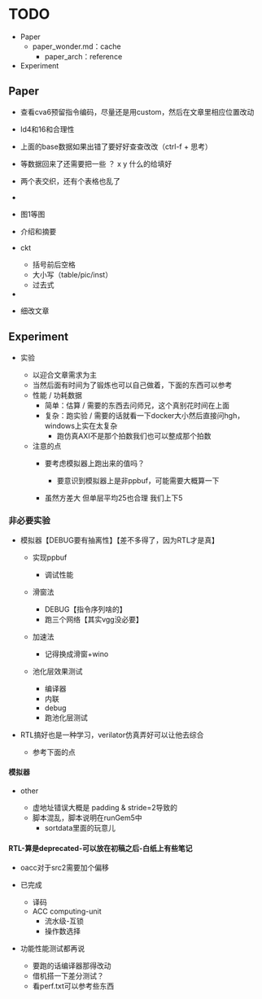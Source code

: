 # TODO

* Paper
  * paper_wonder.md：cache
    * paper_arch：reference
* Experiment

## Paper

* 查看cva6预留指令编码，尽量还是用custom，然后在文章里相应位置改动
* ld4和16和合理性
* 上面的base数据如果出错了要好好查查改改（ctrl-f + 思考）
* 等数据回来了还需要把一些 ？ x y 什么的给填好
* 两个表交织，还有个表格也乱了
* 
* 图1等图
* 介绍和摘要
* ckt

  * 括号前后空格
  * 大小写（table/pic/inst）
  * 过去式
* 
* 细改文章

## Experiment

* 实验

  * 以迎合文章需求为主
  * 当然后面有时间为了锻炼也可以自己做着，下面的东西可以参考
  * 性能 / 功耗数据
    * 简单：估算 / 需要的东西去问师兄，这个真别花时间在上面
    * 复杂：跑实验 / 需要的话就看一下docker大小然后直接问hgh，windows上实在太复杂
      * 跑仿真AXI不是那个拍数我们也可以整成那个拍数
  * 注意的点
    * 要考虑模拟器上跑出来的值吗？

      * 要意识到模拟器上是非ppbuf，可能需要大概算一下
    * 虽然方差大 但单层平均25也合理 我们上下5

### 非必要实验

* 模拟器【DEBUG要有抽离性】【差不多得了，因为RTL才是真】

  * 实现ppbuf

    * 调试性能
  * 滑窗法

    * DEBUG【指令序列啥的】
    * 跑三个网络【其实vgg没必要】
  * 加速法

    * 记得换成滑窗+wino
  * 池化层效果测试

    * 编译器
    * 内联
    * debug
    * 跑池化层测试
* RTL搞好也是一种学习，verilator仿真弄好可以让他去综合

  * 参考下面的点

#### 模拟器

* other

  * 虚地址错误大概是 padding & stride=2导致的
  * 脚本混乱，脚本说明在runGem5中
    * sortdata里面的玩意儿

#### RTL-算是deprecated-可以放在初稿之后-白纸上有些笔记

* oacc对于src2需要加个偏移
* 已完成

  * 译码
  * ACC computing-unit
    * 流水级-互锁
    * 操作数选择
* 功能性能测试都再说

  * 要跑的话编译器那得改动
  * 借机搭一下差分测试？
  * 看perf.txt可以参考些东西
